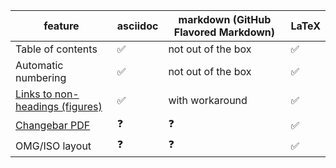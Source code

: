 | feature | asciidoc | markdown (GitHub Flavored Markdown) | LaTeX |
| ------- | -------- | -------- | ----- |
| Table of contents | ✅ | not out of the box | ✅ |
| Automatic numbering | ✅ | not out of the box | ✅ |
| [Links to non-headings (figures)](https://github.com/omg-dmn-taskforce/plain-text-spec/issues/1) | ✅ | with workaround | ✅ |
| [Changebar PDF](https://github.com/omg-dmn-taskforce/plain-text-spec/issues/3) | ❓ | ❓ | ✅ |
| OMG/ISO layout | ❓ | ❓ | ✅ |
